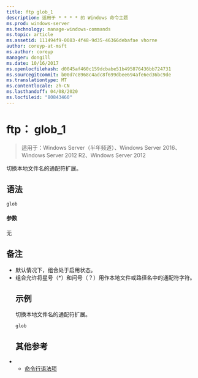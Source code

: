 ```yaml
---
title: ftp glob_1
description: 适用于 * * * * 的 Windows 命令主题
ms.prod: windows-server
ms.technology: manage-windows-commands
ms.topic: article
ms.assetid: 111494f9-0083-4f48-9d35-46366debafae vhorne
author: coreyp-at-msft
ms.author: coreyp
manager: dongill
ms.date: 10/16/2017
ms.openlocfilehash: d0045af460c159dcbabe51b495876436bb724731
ms.sourcegitcommit: b00d7c8968c4adc8f699dbee694afe6ed36bc9de
ms.translationtype: MT
ms.contentlocale: zh-CN
ms.lasthandoff: 04/08/2020
ms.locfileid: "80843460"
---
```

# <a name="ftp-glob_1"></a>ftp： glob_1

>适用于：Windows Server（半年频道）、Windows Server 2016、Windows Server 2012 R2、Windows Server 2012

切换本地文件名的通配符扩展。   
## <a name="syntax"></a>语法  
```  
glob  
```  
#### <a name="parameters"></a>参数  
无  
## <a name="remarks"></a>备注  
- 默认情况下，组合处于启用状态。  
- 组合允许将星号（*）和问号（？）用作本地文件或路径名中的通配符字符。  
  ## <a name="examples"></a><a name=BKMK_Examples></a>示例  
  切换本地文件名的通配符扩展。  
  ```  
  glob  
  ```  
  ## <a name="additional-references"></a>其他参考  
- - [命令行语法项](command-line-syntax-key.md)  
